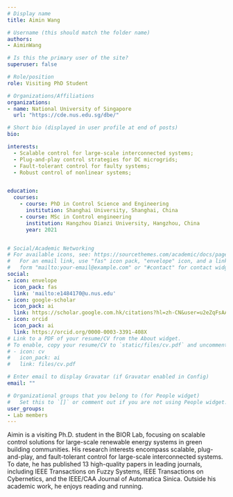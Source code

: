 ```yaml
---
# Display name
title: Aimin Wang

# Username (this should match the folder name)
authors:
- AiminWang

# Is this the primary user of the site?
superuser: false

# Role/position
role: Visiting PhD Student

# Organizations/Affiliations
organizations:
- name: National University of Singapore
  url: "https://cde.nus.edu.sg/dbe/"

# Short bio (displayed in user profile at end of posts)
bio:

interests:
  - Scalable control for large-scale interconnected systems;
  - Plug-and-play control strategies for DC microgrids;
  - Fault-tolerant control for faulty systems;
  - Robust control of nonlinear systems;


education:
  courses:
    - course: PhD in Control Science and Engineering
      institution: Shanghai University, Shanghai, China
    - course: MSc in Control engineering
      institution: Hangzhou Dianzi University, Hangzhou, China
      year: 2021


# Social/Academic Networking
# For available icons, see: https://sourcethemes.com/academic/docs/page-builder/#icons
#   For an email link, use "fas" icon pack, "envelope" icon, and a link in the
#   form "mailto:your-email@example.com" or "#contact" for contact widget.
social:
- icon: envelope
  icon_pack: fas
  link: 'mailto:e1484170@u.nus.edu'
- icon: google-scholar
  icon_pack: ai
  link: https://scholar.google.com.hk/citations?hl=zh-CN&user=u2eZqFsAAAAJ
- icon: orcid
  icon_pack: ai
  link: https://orcid.org/0000-0003-3391-408X
# Link to a PDF of your resume/CV from the About widget.
# To enable, copy your resume/CV to `static/files/cv.pdf` and uncomment the lines below.
# - icon: cv
#   icon_pack: ai
#   link: files/cv.pdf

# Enter email to display Gravatar (if Gravatar enabled in Config)
email: ""

# Organizational groups that you belong to (for People widget)
#   Set this to `[]` or comment out if you are not using People widget.
user_groups:
- Lab members
---
```

Aimin is a visiting Ph.D. student in the BIOR Lab, focusing on scalable control solutions for large-scale renewable energy systems in green building communities. His research interests encompass scalable, plug-and-play, and fault-tolerant control for large-scale interconnected systems. To date, he has published 13 high-quality papers in leading journals, including IEEE Transactions on Fuzzy Systems, IEEE Transactions on Cybernetics, and the IEEE/CAA Journal of Automatica Sinica. Outside his academic work, he enjoys reading and running.
